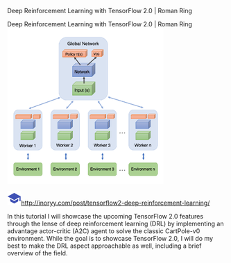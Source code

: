 Deep Reinforcement Learning with TensorFlow 2.0 | Roman Ring

Deep Reinforcement Learning with TensorFlow 2.0 | Roman Ring
![](../_resources/a3ae737dccb72f7cfdb7aed145b670d3.png)

![](../_resources/cee53b616865b0b488fb8826f71e00d4.png)http://inoryy.com/post/tensorflow2-deep-reinforcement-learning/

In this tutorial I will showcase the upcoming TensorFlow 2.0 features through the lense of deep reinforcement learning (DRL) by implementing an advantage actor-critic (A2C) agent to solve the classic CartPole-v0 environment. While the goal is to showcase TensorFlow 2.0, I will do my best to make the DRL aspect approachable as well, including a brief overview of the field.